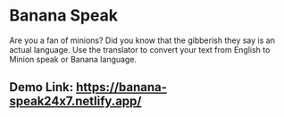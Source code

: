 # Banana Speak

Are you a fan of minions? Did you know that the gibberish they say is an actual language. Use the translator to convert your text from English to Minion speak or Banana language.

## Demo Link: https://banana-speak24x7.netlify.app/
